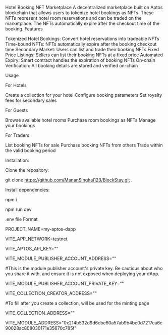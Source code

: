 Hotel Booking NFT Marketplace
A decentralized marketplace built on Aptos blockchain that allows users to tokenize hotel bookings as NFTs. These NFTs represent hotel room reservations and can be traded on the marketplace. The NFTs automatically expire after the checkout time of the booking.
Features

Tokenized Hotel Bookings: Convert hotel reservations into tradeable NFTs
Time-bound NFTs: NFTs automatically expire after the booking checkout time
Secondary Market: Users can list and trade their booking NFTs
Fixed Price Listings: Sellers can list their booking NFTs at a fixed price
Automated Expiry: Smart contract handles the expiration of booking NFTs
On-chain Verification: All booking details are stored and verified on-chain

Usage

For Hotels

Create a collection for your hotel
Configure booking parameters
Set royalty fees for secondary sales


For Guests

Browse available hotel rooms
Purchase room bookings as NFTs
Manage your bookings


For Traders

List booking NFTs for sale
Purchase booking NFTs from others
Trade within the valid booking period

Installation:

Clone the repository:

git clone https://github.com/MananSinghal123/BlockStay.git .

Install dependencies:

npm i


npm run dev

.env file Format

PROJECT_NAME=my-aptos-dapp

VITE_APP_NETWORK=testnet

VITE_APTOS_API_KEY=""

VITE_MODULE_PUBLISHER_ACCOUNT_ADDRESS=""

#This is the module publisher account's private key. Be cautious about who you share it with, and ensure it is not exposed when deploying your dApp.

VITE_MODULE_PUBLISHER_ACCOUNT_PRIVATE_KEY=""

VITE_COLLECTION_CREATOR_ADDRESS=""

#To fill after you create a collection, will be used for the minting page

VITE_COLLECTION_ADDRESS=""

VITE_MODULE_ADDRESS="0x214b532d9d6cbe60a57ab9b4bc0d7217ca6c90028ac808030171e35670c785f"

